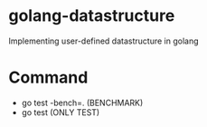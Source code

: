 # golang-datastructure
Implementing user-defined datastructure in golang

# Command
* go test -bench=. (BENCHMARK)
* go test (ONLY TEST)